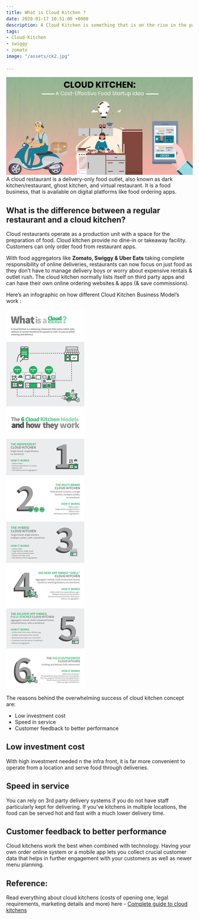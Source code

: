 ```yaml
---
title: What is Cloud Kitchen ?
date: 2020-01-17 10:51:00 +0000
description: A Cloud Kitchen is something that is on the rise in the past couple of years. People are tired of the traffic and the useless time spent on the road and then waiting in queue in the restaurant and then waiting for the food to be cooked. Order food from a cloud kitchen and enjoy at the warmth of your home.
tags:
- Cloud-Kitchen
- swiggy
- zomato
image: "/assets/ck2.jpg"

---
```

![](/assets/ck.jpg)
A cloud restaurant is a delivery-only food outlet, also known as dark kitchen/restaurant, ghost kitchen, and virtual restaurant. It is a food business, that is available on digital platforms like food ordering apps.

## What is the difference between a regular restaurant and a cloud kitchen?

Cloud restaurants operate as a production unit with a space for the preparation of food. Cloud kitchen provide no dine-in or takeaway facility. Customers can only order food from restaurant apps.

With food aggregators like **Zomato, Swiggy & Uber Eats** taking complete responsibility of online deliveries, restaurants can now focus on just food as they don’t have to manage delivery boys or worry about expensive rentals & outlet rush. The cloud kitchen normally lists itself on third party apps and can have their own online ordering websites & apps (& save commissions).

Here’s an infographic on how different Cloud Kitchen Business Model’s work :

![](/assets/ck3.png)

The reasons behind the overwhelming success of cloud kitchen concept are:

* Low investment cost
* Speed in service
* Customer feedback to better performance

## Low investment cost

With high investment needed n the infra front, it is far more convenient to operate from a location and serve food through deliveries.

## Speed in service

You can rely on 3rd party delivery systems if you do not have staff particularly kept for delivering. If you’ve kitchens in multiple locations, the food can be served hot and fast with a much lower delivery time.

## Customer feedback to better performance

Cloud kitchens work the best when combined with technology. Having your own order online system or a mobile app lets you collect crucial customer data that helps in further engagement with your customers as well as newer menu planning.

## Reference:
Read everything about cloud kitchens (costs of opening one, legal requirements, marketing details and more) here - [Complete guide to cloud kitchens](https://limetray.com/blog/cloud-kitchen-business-model/?utm_campaign=aditya&utm_medium=social&utm_source=quora)

